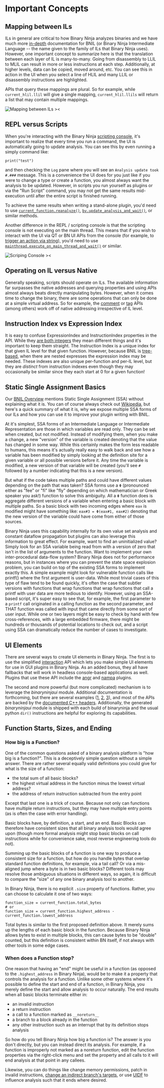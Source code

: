 # Important Concepts

## Mapping between ILs

ILs in general are critical to how Binary Ninja analyzes binaries and we have much more [in-depth](bnil-overview.md) documentation for BNIL (or Binary Ninja Intermediate Language -- the name given to the family of ILs that Binary Ninja uses). However, one important concept to summarize here is that the translation between each layer of IL is many-to-many. Going from disassembly to LLIL to MLIL can result in more or less instructions at each step. Additionally, at higher levels, data can be copied, moved around, etc. You can see this in action in the UI when you select a line of HLIL and many LLIL or disassembly instructions are highlighted.

APIs that query these mappings are plural. So for example, while `current_hlil.llil` will give a single mapping, `current_hlil.llils` will return a list that may contain multiple mappings.

![Mapping between ILs ><](../img/ilmapping.png "Mapping between ILs")

## REPL versus Scripts

When you're interacting with the Binary Ninja [scripting console](../guide/index.md#script-python-console), it's important to realize that every time you run a command, the UI is automatically going to update analysis. You can see this by even running a simply command like:

```
print("test")
```

and then checking the `Log` pane where you will see an `Analysis update took #.###` message. This is a convenience the UI does for you just like if you were to change a type or create a function, you almost always want the analysis to be updated. However, in scripts you run yourself as plugins or via the "Run Script" command, you may not get the same results mid-execution until after the entire script is finished running.

To achieve the same results when writing a stand-alone plugin, you'd need to use [`current_function.reanalyze()`](https://api.binary.ninja/binaryninja.function-module.html#binaryninja.function.Function.reanalyze), [`bv.update_analysis_and_wait()`](https://api.binary.ninja/binaryninja.binaryview-module.html#binaryninja.binaryview.BinaryView.update_analysis_and_wait), or similar methods.

Another difference in the REPL / scripting console is that the scripting console is not executing on the main thread. This means that if you wish to interact with the UI via QT or BN UI APIs from the console (for example, to [trigger an action via string](https://gist.github.com/psifertex/6fbc7532f536775194edd26290892ef7#file-trigger_actions-py)), you'd need to use [`mainthread.execute_on_main_thread_and_wait()`](https://api.binary.ninja/binaryninja.mainthread-module.html#binaryninja.mainthread.execute_on_main_thread_and_wait) or similar.

![Scriping Console ><](../img/console.png "Python Scripting Console")

## Operating on IL versus Native

Generally speaking, scripts should operate on ILs. The available information far surpasses the native addresses and querying properties and using APIs almost always beats directly manipulating bytes. However, when it comes time to change the binary, there are some operations that can only be done at a simple virtual address. So for example, the [comment](https://api.binary.ninja/binaryninja.binaryview-module.html#binaryninja.binaryview.BinaryView.set_comment_at) or [tag](https://api.binary.ninja/binaryninja.binaryview-module.html#binaryninja.binaryview.BinaryView.add_tag) APIs (among others) work off of native addressing irrespective of IL level.

## Instruction Index vs Expression Index

It is easy to confuse ExpressionIndex and InstructionIndex properties in the API. While they [are both integers](https://github.com/Vector35/binaryninja-api/blob/dev/python/highlevelil.py#L49-L50) they mean different things and it's important to keep them straight. The Instruction Index is a unique index for that given IL level for that given function. However, because BNIL is [tree-based](bnil-overview.md), when there are nested expresses the expression index may be needed. These indexes are also unique per-function and per-IL level, but they are _distinct_ from instruction indexes even though they may occasionally be similar since they each start at 0 for a given function!

## Static Single Assignment Basics

Our [BNIL Overview](bnil-overview.md) mentions Static Single Assignment (SSA) without explaining what it is. You can of course always check out [Wikipedia](https://en.wikipedia.org/wiki/Static_single-assignment_form), but here's a quick summary of what it is, why we expose multiple SSA forms of our ILs and how you can use it to improve your plugin writing with BNIL.

At it's simplest, SSA forms of an Intermediate Language or Intermediate Representation are those in which variables are read only. They can be set when created, but not modified. Instead of modifying them, when you make a change, a new "version" of the variable is created denoting that the value has changed in some way. While this certainly makes the form less readable to humans, this means it's actually really easy to walk back and see how a variable has been modified by simply looking at the definition site for a given variable or all possible versions before it. Any time the variable is modified, a new version of that variable will be created (you'll see `#` followed by a number indicating that this is a new version). 

But what if the code takes multiple paths and could have different values depending on the path that was taken? SSA forms use a `Φ` (pronounced either as "fee" or "fi" like "fly" depending on which mathematician or Greek speaker you ask!) function to solve this ambiguity. All a `Φ` function does is aggregate different versions of a variable when entering a basic block with multiple paths. So a basic block with two incoming edges where `eax` is modified might have something like: `eax#3 = Φ(eax#1, eax#2)` denoting that the new version of the variable could have come from either of those sources.

Binary Ninja uses this capability internally for its own value set analysis and constant dataflow propagation but plugins can also leverage this information to great effect. For example, want to find an uninitialized value? Simply look for an SSA variable being read from with a version of zero that isn't in the list of arguments to the function. Want to implement your own inter-procedural data-flow system? Binary Ninja does not for performance reasons, but in instances where you can prevent the state space explosion problem, you can build on top of the existing SSA forms to implement exactly this. A simple example might look for vulnerable function calls like printf() where the first argument is user-data. While most trivial cases of this type of flaw tend to be found quickly, it's often the case that subtler versions with functions that wrap functions that wrap functions that call a printf with user data are more tedious to identify. However, using an SSA-based script, it's super easy to see that, for example, the first parameter to a `printf` call originated in a calling function as the second parameter, and THAT function was called with input that came directly from some sort of user input. While one or two layers might be easy to check by hand with few cross-references, with a large embedded firmware, there might be hundreds or thousands of potential locations to check out, and a script using SSA can dramatically reduce the number of cases to investigate. 

## UI Elements

There are several ways to create UI elements in Binary Ninja. The first is to use the simplified [interaction](https://api.binary.ninja/binaryninja.interaction-module.html) API which lets you make simple UI elements for use in GUI plugins in Binary Ninja. As an added bonus, they all have fallbacks that will work in headless console-based applications as well. Plugins that use these API include the [angr](https://github.com/Vector35/binaryninja-api/blob/dev/python/examples/angr_plugin.py) and [nampa](https://github.com/kenoph/nampa) plugins.

The second and more powerful (but more complicated) mechanism is to leverage the _binaryninjaui_ module. Additional documentation is forthcoming, but there are several examples ([1](https://github.com/Vector35/kaitai), [2](https://github.com/Vector35/snippets), [3](https://github.com/Vector35/binaryninja-api/tree/dev/python/examples/triage)), and most of the APIs are backed by the [documented C++ headers](https://api.binary.ninja/cpp). Additionally, the generated _binaryninjaui_ module is shipped with each build of binaryninja and the usual python `dir()` instructions are helpful for exploring its capabilities.

## Function Starts, Sizes, and Ending

### How big is a Function?

One of the common questions asked of a binary analysis platform is "how big is a function?". This is a deceptively simple question without a simple answer. There are rather several equally valid definitions you could give for what is the size of a function:

 - the total sum of all basic blocks?
 - the highest virtual address in the function minus the lowest virtual address?
 - the address of return instruction subtracted from the entry point

Except that last one is a trick of course. Because not only can functions have multiple return instructions, but they may have multiple entry points (as is often the case with error handling). 

Basic blocks have, by definition, a start, and an end. Basic Blocks can therefore have consistent sizes that all binary analysis tools would agree upon (though more formal analysis might stop basic blocks on call instructions while for convenience sake, most reverse engineering tools do not). 

Summing up the basic blocks of a function is one way to produce a consistent size for a function, but how do you handle bytes that overlap standard function definitions, for example, via a tail call? Or via a mis-aligned jump where a byte is in two basic blocks? Different tools may resolve those ambiguous situations in different ways, so again, it is difficult to compare the "size" of any one binary analysis tool to another.

 In Binary Ninja, there is no explicit `.size` property of functions. Rather, you can choose to calculate it one of two ways:

```
function_size = current_function.total_bytes
# or  
function_size = current_function.highest_address - current_function.lowest_address
```

Total bytes is similar to the first proposed definition above. It merely sums up the lengths of each basic block in the function. Because Binary Ninja allows bytes to exist in multiple blocks, this can cause bytes to be "double" counted, but this definition is consistent within BN itself, if not always with other tools in some edge cases.

### When does a Function stop?

One reason that having an "end" might be useful in a function (as opposed to the `.highest_address` in Binary Ninja), would be to make it a property that controls the analysis for a function. Unlike some other systems where it's possible to define the start and end of a function, in Binary Ninja, you merely define the start and allow analysis to occur naturally. The end results when all basic blocks terminate either in: 

 - an invalid instruction
 - a return instruction
 - a call to a function marked as `__noreturn__`
 - a branch to a block already in the function
 - any other instruction such as an interrupt that by its definition stops analysis
 
So how do you tell Binary Ninja how big a function is? The answer is you don't directly, but you can instead direct its analysis. For example, if a function is improperly not marked as a noreturn function, edit the function properties via the right-click menu and set the property and all calls to it will end analysis at that point in any callees.

Likewise, you can do things like change memory permissions, patch in invalid instructions, [change an indirect branch's targets](https://github.com/Vector35/binaryninja-api/blob/dev/python/examples/jump_table.py), or use [UIDF](https://binary.ninja/2020/09/10/user-informed-dataflow.html) to influence analysis such that it ends where desired.